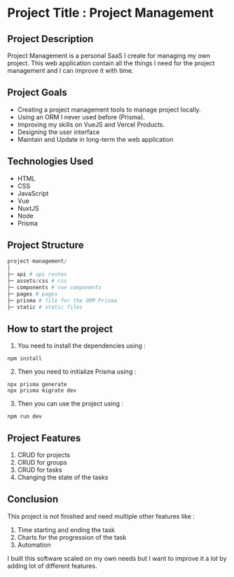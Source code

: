 # Project Title : Project Management

## Project Description
Project Management is a personal SaaS I create for managing my own project. This web application contain all the things I need for the project management and I can improve it with time.

## Project Goals
- Creating a project management tools to manage project locally.
- Using an ORM I never used before (Prisma).
- Improving my skills on VueJS and Vercel Products.
- Designing the user interface
- Maintain and Update in long-term the web application

## Technologies Used
- HTML
- CSS
- JavaScript
- Vue
- NuxtJS
- Node
- Prisma

## Project Structure
```python
project-management/
│
├─ api # api routes
├─ assets/css # css
├─ components # vue components
├─ pages # pages 
├─ prisma # file for the ORM Prisma
├─ static # static files
```

## How to start the project
1. You need to install the dependencies using :
```
npm install
```
2. Then you need to initialize Prisma using :
```
npx prisma generate
npx prisma migrate dev
```
3. Then you can use the project using :
```
npm run dev
```

## Project Features
1. CRUD for projects
2. CRUD for groups
3. CRUD for tasks
4. Changing the state of the tasks

## Conclusion
This project is not finished and need multiple other features like :
1. Time starting and ending the task
2. Charts for the progression of the task
3. Automation

I built this software scaled on my own needs but I want to improve it a lot by adding lot of different features.

